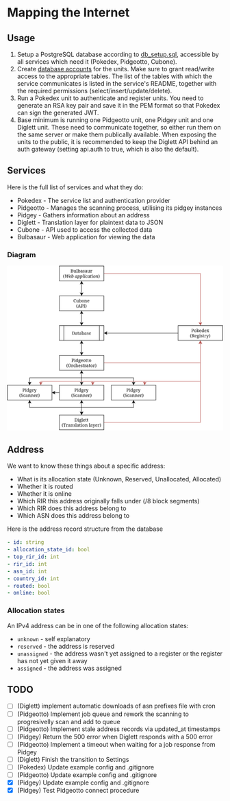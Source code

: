# Mapping the Internet
## Usage
1. Setup a PostgreSQL database according to [db_setup.sql](./etc/db_setup.sql), accessible by all services which need it (Pokedex, Pidgeotto, Cubone).
2. Create [database accounts](https://www.postgresql.org/docs/current/sql-createrole.html) for the units. Make sure to grant read/write access to the appropriate tables. The list of the tables with which the service communicates is listed in the service's README, together with the required permissions (select/insert/update/delete).
3. Run a Pokedex unit to authenticate and register units. You need to generate an RSA key pair and save it in the PEM format so that Pokedex can sign the generated JWT.
4. Base minimum is running one Pidgeotto unit, one Pidgey unit and one Diglett unit. These need to communicate together, so either run them on the same server or make them publically available. When exposing the units to the public, it is recommended to keep the Diglett API behind an auth gateway (setting api.auth to true, which is also the default).

## Services
Here is the full list of services and what they do:

- Pokedex - The service list and authentication provider
- Pidgeotto - Manages the scanning process, utilising its pidgey instances
- Pidgey - Gathers information about an address
- Diglett - Translation layer for plaintext data to JSON
- Cubone - API used to access the collected data
- Bulbasaur - Web application for viewing the data

### Diagram
![Services diagram](./services-diagram.png)

## Address
We want to know these things about a specific address:
- What is its allocation state (Unknown, Reserved, Unallocated, Allocated)
- Whether it is routed
- Whether it is online
- Which RIR this address originally falls under (/8 block segments)
- Which RIR does this address belong to
- Which ASN does this address belong to

Here is the address record structure from the database
```yml
- id: string
- allocation_state_id: bool
- top_rir_id: int
- rir_id: int
- asn_id: int
- country_id: int
- routed: bool
- online: bool
```

### Allocation states
An IPv4 address can be in one of the following allocation states:
- `unknown` - self explanatory
- `reserved` - the address is reserved
- `unassigned` - the address wasn't yet assigned to a register or the register has not yet given it away
- `assigned` - the address was assigned

## TODO
- [ ] (Diglett) implement automatic downloads of asn prefixes file with cron
- [ ] (Pidgeotto) Implement job queue and rework the scanning to progresivelly scan and add to queue
- [ ] (Pidgeotto) Implement stale address records via updated_at timestamps
- [ ] (Pidgey) Return the 500 error when Diglett responds with a 500 error
- [ ] (Pidgeotto) Implement a timeout when waiting for a job response from Pidgey
- [ ] (Diglett) Finish the transition to Settings
- [ ] (Pokedex) Update example config and .gitignore
- [ ] (Pidgeotto) Update example config and .gitignore
- [x] (Pidgey) Update example config and .gitignore
- [x] (Pidgey) Test Pidgeotto connect procedure
